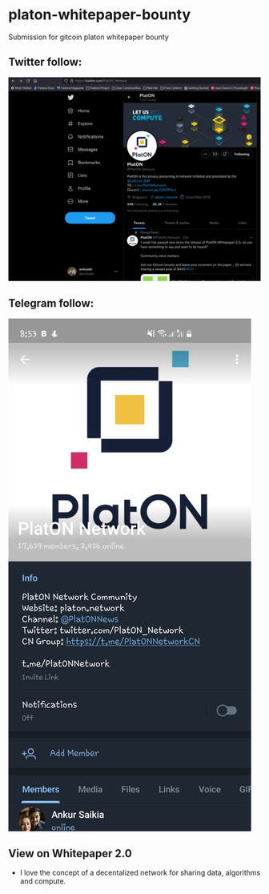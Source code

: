 # platon-whitepaper-bounty
Submission for gitcoin platon whitepaper bounty

## Twitter follow:
![Twitter](https://github.com/Ankur19/platon-whitepaper-bounty/raw/main/platon_twitter.png)
## Telegram follow:
![Telegram](https://github.com/Ankur19/platon-whitepaper-bounty/raw/main/platon_telegram.jpeg)
## View on Whitepaper 2.0
* I love the concept of a decentalized network for sharing data, algorithms and compute. 